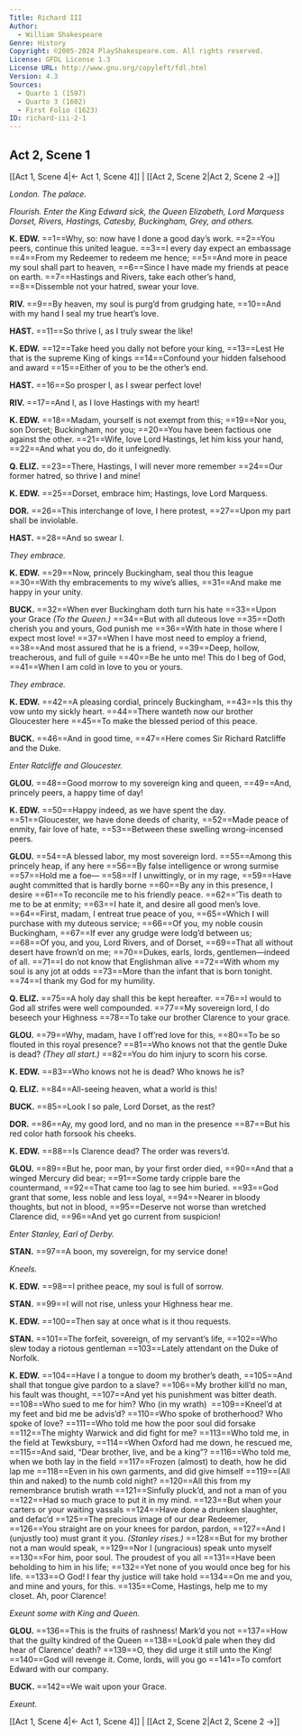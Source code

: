 ```yaml
---
Title: Richard III
Author: 
  - William Shakespeare
Genre: History
Copyright: ©2005-2024 PlayShakespeare.com. All rights reserved.
License: GFDL License 1.3
License URL: http://www.gnu.org/copyleft/fdl.html
Version: 4.3
Sources:
  - Quarto 1 (1597)
  - Quarto 3 (1602)
  - First Folio (1623)
ID: richard-iii-2-1
---
```


## Act 2, Scene 1
[[Act 1, Scene 4|← Act 1, Scene 4]] | [[Act 2, Scene 2|Act 2, Scene 2 →]]

*London. The palace.*

*Flourish. Enter the King Edward sick, the Queen Elizabeth, Lord Marquess Dorset, Rivers, Hastings, Catesby, Buckingham, Grey, and others.*

**K. EDW.**
==1==Why, so: now have I done a good day’s work.
==2==You peers, continue this united league.
==3==I every day expect an embassage
==4==From my Redeemer to redeem me hence;
==5==And more in peace my soul shall part to heaven,
==6==Since I have made my friends at peace on earth.
==7==Hastings and Rivers, take each other’s hand,
==8==Dissemble not your hatred, swear your love.

**RIV.**
==9==By heaven, my soul is purg’d from grudging hate,
==10==And with my hand I seal my true heart’s love.

**HAST.**
==11==So thrive I, as I truly swear the like!

**K. EDW.**
==12==Take heed you dally not before your king,
==13==Lest He that is the supreme King of kings
==14==Confound your hidden falsehood and award
==15==Either of you to be the other’s end.

**HAST.**
==16==So prosper I, as I swear perfect love!

**RIV.**
==17==And I, as I love Hastings with my heart!

**K. EDW.**
==18==Madam, yourself is not exempt from this;
==19==Nor you, son Dorset; Buckingham, nor you;
==20==You have been factious one against the other.
==21==Wife, love Lord Hastings, let him kiss your hand,
==22==And what you do, do it unfeignedly.

**Q. ELIZ.**
==23==There, Hastings, I will never more remember
==24==Our former hatred, so thrive I and mine!

**K. EDW.**
==25==Dorset, embrace him; Hastings, love Lord Marquess.

**DOR.**
==26==This interchange of love, I here protest,
==27==Upon my part shall be inviolable.

**HAST.**
==28==And so swear I.

*They embrace.*

**K. EDW.**
==29==Now, princely Buckingham, seal thou this league
==30==With thy embracements to my wive’s allies,
==31==And make me happy in your unity.

**BUCK.**
==32==When ever Buckingham doth turn his hate
==33==Upon your Grace
*(To the Queen.)*
==34==But with all duteous love
==35==Doth cherish you and yours, God punish me
==36==With hate in those where I expect most love!
==37==When I have most need to employ a friend,
==38==And most assured that he is a friend,
==39==Deep, hollow, treacherous, and full of guile
==40==Be he unto me! This do I beg of God,
==41==When I am cold in love to you or yours.

*They embrace.*

**K. EDW.**
==42==A pleasing cordial, princely Buckingham,
==43==Is this thy vow unto my sickly heart.
==44==There wanteth now our brother Gloucester here
==45==To make the blessed period of this peace.

**BUCK.**
==46==And in good time,
==47==Here comes Sir Richard Ratcliffe and the Duke.

*Enter Ratcliffe and Gloucester.*

**GLOU.**
==48==Good morrow to my sovereign king and queen,
==49==And, princely peers, a happy time of day!

**K. EDW.**
==50==Happy indeed, as we have spent the day.
==51==Gloucester, we have done deeds of charity,
==52==Made peace of enmity, fair love of hate,
==53==Between these swelling wrong-incensed peers.

**GLOU.**
==54==A blessed labor, my most sovereign lord.
==55==Among this princely heap, if any here
==56==By false intelligence or wrong surmise
==57==Hold me a foe⁠—
==58==If I unwittingly, or in my rage,
==59==Have aught committed that is hardly borne
==60==By any in this presence, I desire
==61==To reconcile me to his friendly peace.
==62==’Tis death to me to be at enmity;
==63==I hate it, and desire all good men’s love.
==64==First, madam, I entreat true peace of you,
==65==Which I will purchase with my duteous service;
==66==Of you, my noble cousin Buckingham,
==67==If ever any grudge were lodg’d between us;
==68==Of you, and you, Lord Rivers, and of Dorset,
==69==That all without desert have frown’d on me;
==70==Dukes, earls, lords, gentlemen—indeed of all.
==71==I do not know that Englishman alive
==72==With whom my soul is any jot at odds
==73==More than the infant that is born tonight.
==74==I thank my God for my humility.

**Q. ELIZ.**
==75==A holy day shall this be kept hereafter.
==76==I would to God all strifes were well compounded.
==77==My sovereign lord, I do beseech your Highness
==78==To take our brother Clarence to your grace.

**GLOU.**
==79==Why, madam, have I off’red love for this,
==80==To be so flouted in this royal presence?
==81==Who knows not that the gentle Duke is dead?
*(They all start.)*
==82==You do him injury to scorn his corse.

**K. EDW.**
==83==Who knows not he is dead? Who knows he is?

**Q. ELIZ.**
==84==All-seeing heaven, what a world is this!

**BUCK.**
==85==Look I so pale, Lord Dorset, as the rest?

**DOR.**
==86==Ay, my good lord, and no man in the presence
==87==But his red color hath forsook his cheeks.

**K. EDW.**
==88==Is Clarence dead? The order was revers’d.

**GLOU.**
==89==But he, poor man, by your first order died,
==90==And that a winged Mercury did bear;
==91==Some tardy cripple bare the countermand,
==92==That came too lag to see him buried.
==93==God grant that some, less noble and less loyal,
==94==Nearer in bloody thoughts, but not in blood,
==95==Deserve not worse than wretched Clarence did,
==96==And yet go current from suspicion!

*Enter Stanley, Earl of Derby.*

**STAN.**
==97==A boon, my sovereign, for my service done!

*Kneels.*

**K. EDW.**
==98==I prithee peace, my soul is full of sorrow.

**STAN.**
==99==I will not rise, unless your Highness hear me.

**K. EDW.**
==100==Then say at once what is it thou requests.

**STAN.**
==101==The forfeit, sovereign, of my servant’s life,
==102==Who slew today a riotous gentleman
==103==Lately attendant on the Duke of Norfolk.

**K. EDW.**
==104==Have I a tongue to doom my brother’s death,
==105==And shall that tongue give pardon to a slave?
==106==My brother kill’d no man, his fault was thought,
==107==And yet his punishment was bitter death.
==108==Who sued to me for him? Who (in my wrath) 
==109==Kneel’d at my feet and bid me be advis’d?
==110==Who spoke of brotherhood? Who spoke of love?
==111==Who told me how the poor soul did forsake
==112==The mighty Warwick and did fight for me?
==113==Who told me, in the field at Tewksbury,
==114==When Oxford had me down, he rescued me,
==115==And said, “Dear brother, live, and be a king”?
==116==Who told me, when we both lay in the field
==117==Frozen (almost) to death, how he did lap me
==118==Even in his own garments, and did give himself
==119==(All thin and naked) to the numb cold night?
==120==All this from my remembrance brutish wrath
==121==Sinfully pluck’d, and not a man of you
==122==Had so much grace to put it in my mind.
==123==But when your carters or your waiting vassals
==124==Have done a drunken slaughter, and defac’d
==125==The precious image of our dear Redeemer,
==126==You straight are on your knees for pardon, pardon,
==127==And I (unjustly too) must grant it you.
*(Stanley rises.)*
==128==But for my brother not a man would speak,
==129==Nor I (ungracious) speak unto myself
==130==For him, poor soul. The proudest of you all
==131==Have been beholding to him in his life;
==132==Yet none of you would once beg for his life.
==133==O God! I fear thy justice will take hold
==134==On me and you, and mine and yours, for this.
==135==Come, Hastings, help me to my closet. Ah, poor Clarence!

*Exeunt some with King and Queen.*

**GLOU.**
==136==This is the fruits of rashness! Mark’d you not
==137==How that the guilty kindred of the Queen
==138==Look’d pale when they did hear of Clarence’ death?
==139==O, they did urge it still unto the King!
==140==God will revenge it. Come, lords, will you go
==141==To comfort Edward with our company.

**BUCK.**
==142==We wait upon your Grace.

*Exeunt.*

[[Act 1, Scene 4|← Act 1, Scene 4]] | [[Act 2, Scene 2|Act 2, Scene 2 →]]
